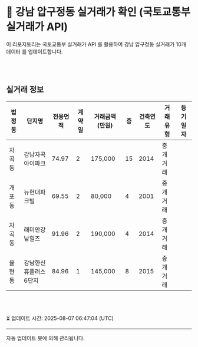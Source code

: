 
# 🚩 강남 압구정동 실거래가 확인 (국토교통부 실거래가 API)

이 리포지토리는 국토교통부 실거래가 API 를 활용하여 강남 압구정동 실거래가 10개 데이터 를 업데이트합니다.

<br>
<br>

## 실거래 정보
| 법정동 | 단지명 | 전용면적 | 계약일 | 거래금액(만원) | 층 | 건축연도 | 거래유형 | 등기일자 |
| --- | --- | --- | --- | --- | --- | --- | --- | --- |
| 자곡동 | 강남자곡아이파크 | 74.97 | 2 | 175,000 | 15 | 2014 | 중개거래 |  |
| 개포동 | 뉴현대파크빌 | 69.55 | 2 | 80,000 | 4 | 2001 | 중개거래 |  |
| 자곡동 | 래미안강남힐즈 | 91.96 | 2 | 190,000 | 4 | 2014 | 중개거래 |  |
| 율현동 | 강남한신휴플러스6단지 | 84.96 | 1 | 145,000 | 8 | 2015 | 중개거래 |  |

<br>
<br>

⏳ 업데이트 시간: 2025-08-07 06:47:04 (UTC)

---
자동 업데이트 봇에 의해 관리됩니다.
    